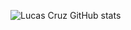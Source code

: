 ![Lucas Cruz GitHub stats](https://github-readme-stats.vercel.app/api?username=travassoslucas&show_icons=true&theme=transparent)
  
   
  
